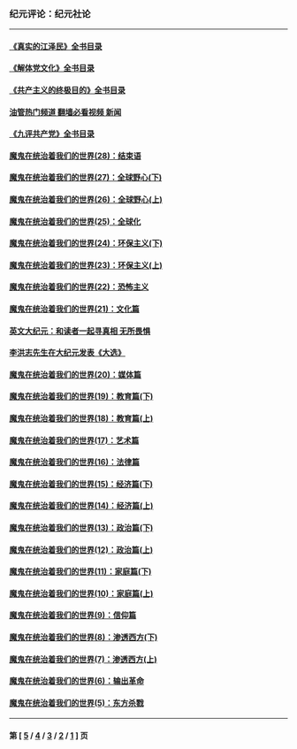 ### 纪元评论：纪元社论
---
#### [《真实的江泽民》全书目录](../../pages/nsc422/n13721399.md?11270330) 
#### [《解体党文化》全书目录](../../pages/nsc422/n13721157.md?11270330) 
#### [《共产主义的终极目的》全书目录](../../pages/nsc422/n13721048.md?11270330) 
#### [油管热门频道 翻墙必看视频 新闻](ok?11270330)
#### [《九评共产党》全书目录](../../pages/nsc422/n13708085.md?11270330) 
#### [魔鬼在统治着我们的世界(28)：结束语](../../pages/nsc422/n10936246.md?11270330) 
#### [魔鬼在统治着我们的世界(27)：全球野心(下)](../../pages/nsc422/n10928319.md?11270330) 
#### [魔鬼在统治着我们的世界(26)：全球野心(上)](../../pages/nsc422/n10900318.md?11270330) 
#### [魔鬼在统治着我们的世界(25)：全球化](../../pages/nsc422/n10788205.md?11270330) 
#### [魔鬼在统治着我们的世界(24)：环保主义(下)](../../pages/nsc422/n10695307.md?11270330) 
#### [魔鬼在统治着我们的世界(23)：环保主义(上)](../../pages/nsc422/n10688613.md?11270330) 
#### [魔鬼在统治着我们的世界(22)：恐怖主义](../../pages/nsc422/n10614727.md?11270330) 
#### [魔鬼在统治着我们的世界(21)：文化篇](../../pages/nsc422/n10597706.md?11270330) 
#### [英文大纪元：和读者一起寻真相 无所畏惧](../../pages/nsc422/n12542027.md?11270330) 
#### [李洪志先生在大纪元发表《大选》](../../pages/nsc422/n12534746.md?11270330) 
#### [魔鬼在统治着我们的世界(20)：媒体篇](../../pages/nsc422/n10586579.md?11270330) 
#### [魔鬼在统治着我们的世界(19)：教育篇(下)](../../pages/nsc422/n10564808.md?11270330) 
#### [魔鬼在统治着我们的世界(18)：教育篇(上)](../../pages/nsc422/n10526970.md?11270330) 
#### [魔鬼在统治着我们的世界(17)：艺术篇](../../pages/nsc422/n10499093.md?11270330) 
#### [魔鬼在统治着我们的世界(16)：法律篇](../../pages/nsc422/n10485969.md?11270330) 
#### [魔鬼在统治着我们的世界(15)：经济篇(下)](../../pages/nsc422/n10469975.md?11270330) 
#### [魔鬼在统治着我们的世界(14)：经济篇(上)](../../pages/nsc422/n10457370.md?11270330) 
#### [魔鬼在统治着我们的世界(13)：政治篇(下)](../../pages/nsc422/n10448270.md?11270330) 
#### [魔鬼在统治着我们的世界(12)：政治篇(上)](../../pages/nsc422/n10444576.md?11270330) 
#### [魔鬼在统治着我们的世界(11)：家庭篇(下)](../../pages/nsc422/n10440961.md?11270330) 
#### [魔鬼在统治着我们的世界(10)：家庭篇(上)](../../pages/nsc422/n10435448.md?11270330) 
#### [魔鬼在统治着我们的世界(9)：信仰篇](../../pages/nsc422/n10432159.md?11270330) 
#### [魔鬼在统治着我们的世界(8)：渗透西方(下)](../../pages/nsc422/n10429603.md?11270330) 
#### [魔鬼在统治着我们的世界(7)：渗透西方(上)](../../pages/nsc422/n10426013.md?11270330) 
#### [魔鬼在统治着我们的世界(6)：输出革命](../../pages/nsc422/n10421536.md?11270330) 
#### [魔鬼在统治着我们的世界(5)：东方杀戮](../../pages/nsc422/n10417707.md?11270330) 

---
#### 第 [ [5](./5.md?11270330) / [4](./4.md?11270330) / [3](./3.md?11270330) / [2](./2.md?11270330) / [1](./1.md?11270330) ] 页
